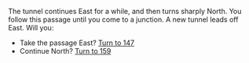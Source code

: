 The tunnel continues East for a while, and
then turns sharply North. You follow this
passage until you come to a junction. A new
tunnel leads off East. Will you:

- Take the passage East? [Turn to 147](147)
- Continue North? [Turn to 159](159)
